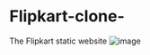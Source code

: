 # Flipkart-clone-
The Flipkart static website
![image](https://github.com/user-attachments/assets/54429762-5b38-4517-8778-f3cd41295e21)

